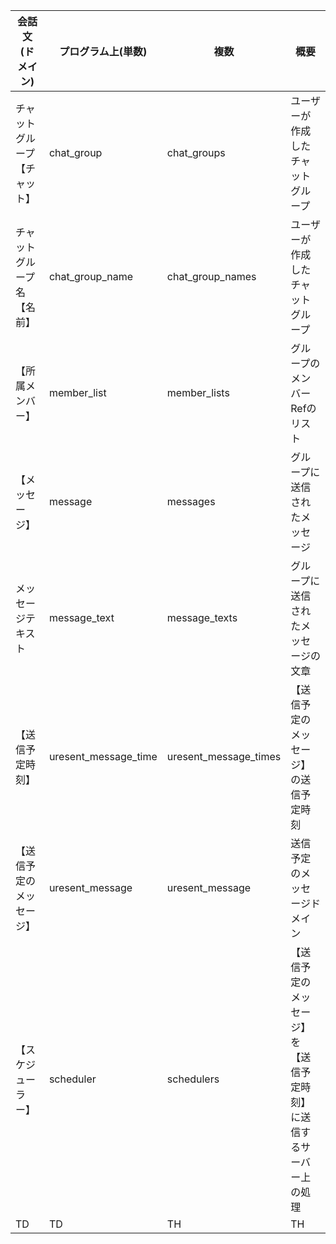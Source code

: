 



| 会話文(ドメイン)|プログラム上(単数)| 複数 |概要|
| ---- | ---- | ---- | ---- |
|チャットグループ【チャット】|chat_group|chat_groups|ユーザーが作成したチャットグループ|
|チャットグループ名【名前】|chat_group_name|chat_group_names|ユーザーが作成したチャットグループ|
|【所属メンバー】|member_list|member_lists|グループのメンバーRefのリスト|
|【メッセージ】|message|messages|グループに送信されたメッセージ|
|メッセージテキスト|message_text|message_texts|グループに送信されたメッセージの文章|
|【送信予定時刻】|uresent_message_time|uresent_message_times|【送信予定のメッセージ】の送信予定時刻|
|【送信予定のメッセージ】|uresent_message|uresent_message|送信予定のメッセージドメイン|
|【スケジューラー】|scheduler|schedulers|【送信予定のメッセージ】を【送信予定時刻】に送信するサーバー上の処理|
|  TD  |  TD  |  TH  |  TH  |